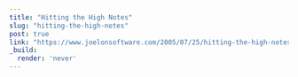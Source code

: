 ```yaml
---
title: "Hitting the High Notes"
slug: "hitting-the-high-notes"
post: true
link: "https://www.joelonsoftware.com/2005/07/25/hitting-the-high-notes/"
_build:
  render: 'never'
---
```


